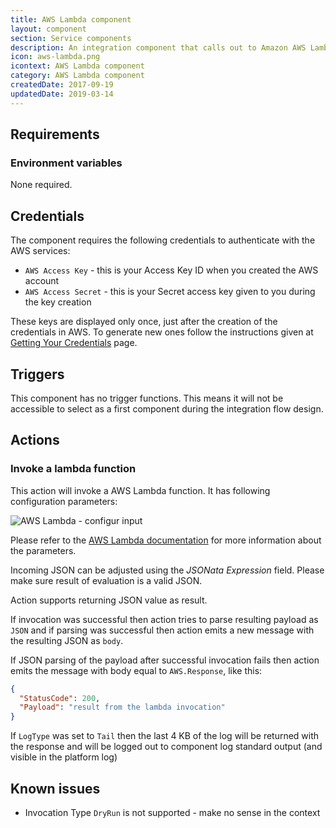 ```yaml
---
title: AWS Lambda component
layout: component
section: Service components
description: An integration component that calls out to Amazon AWS Lambda API.
icon: aws-lambda.png
icontext: AWS Lambda component
category: AWS Lambda component
createdDate: 2017-09-19
updatedDate: 2019-03-14
---
```


## Requirements

### Environment variables

None required.

## Credentials

The component requires the following credentials to authenticate with the AWS services:

*   `AWS Access Key` - this is your Access Key ID when you created the AWS account
*   `AWS Access Secret` - this is your Secret access key given to you during the key creation

These keys are displayed only once, just after the creation of the credentials in AWS.
To generate new ones follow the instructions given at [Getting Your Credentials](https://docs.aws.amazon.com/sdk-for-javascript/v2/developer-guide/getting-your-credentials.html) page.

## Triggers

This component has no trigger functions. This means it will not be accessible to
select as a first component during the integration flow design.

## Actions

### Invoke a lambda function

This action will invoke a AWS Lambda function. It has following configuration parameters:

![AWS Lambda - configur input](https://user-images.githubusercontent.com/56208/30986933-79239550-a495-11e7-968e-c17b49036385.png)

Please refer to the [AWS Lambda documentation](http://docs.aws.amazon.com/lambda/latest/dg/API_Invoke.html) for
more information about the parameters.

Incoming JSON can be adjusted using the *JSONata Expression* field. Please make
sure result of evaluation is a valid JSON.

Action supports returning JSON value as result.

If invocation was successful then action tries to parse resulting payload
as `JSON` and if parsing was successful then action emits a new message
with the resulting JSON as `body`.

If JSON parsing of the payload after successful invocation fails then action emits the
message with body equal to `AWS.Response`, like this:

```json
{
  "StatusCode": 200,
  "Payload": "result from the lambda invocation"
}
```

If `LogType` was set to `Tail` then the last 4 KB of the log will be returned
with the response and will be logged out to component log standard output (and
visible in the platform log)

## Known issues

*   Invocation Type ``DryRun`` is not supported - make no sense in the context

